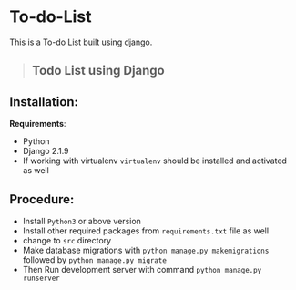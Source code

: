 # To-do-List
This is a To-do List built using django.
>## Todo List using Django
## Installation:
 **Requirements**:
  - Python
  - Django 2.1.9
  - If working with virtualenv ```virtualenv``` should be installed and activated as well
## Procedure:
  - Install `Python3` or above version
  - Install other required packages from ```requirements.txt``` file as well
  - change to ```src``` directory
  - Make database migrations with ```python manage.py makemigrations``` followed by ```python manage.py migrate```
  - Then Run development server with command ```python manage.py runserver```

